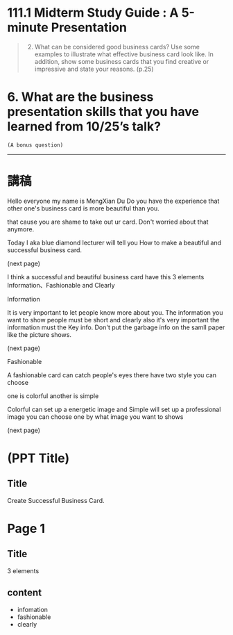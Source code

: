 # 111.1 Midterm Study Guide : A 5-minute Presentation
 
>2. What can be considered good business cards?  Use some examples to illustrate what effective business card look like.  In addition, show some business cards that you find creative or impressive and state your reasons. (p.25) 

# 6. What are the business presentation skills that you have learned from 10/25’s talk? 
    (A bonus question)
---


# 講稿

Hello everyone my name is MengXian Du 
Do you have the experience that other one's business card is more beautiful than you.

that cause you are shame to take out ur card. Don't worried about that anymore.

Today I aka blue diamond lecturer will tell you How to make a beautiful and successful business card.

(next page)

I think a successful and beautiful business card have this 3 elements 
Information、Fashionable and Clearly

Information

It is very important to let people know more about you.
The information you want to show people must be short and clearly also it's very important the information must the Key info. Don't put the garbage info on the samll paper like the picture shows.

(next page)

Fashionable

A fashionable card can catch people's eyes there have two style you can choose 

one is colorful another is simple

Colorful can set up a energetic image and Simple will set up a professional image
you can choose one by what image you want to shows

(next page)




# (PPT Title)
## Title 
Create Successful Business Card.


# Page 1
## Title 
3 elements
## content 
- infomation 
- fashionable
- clearly


